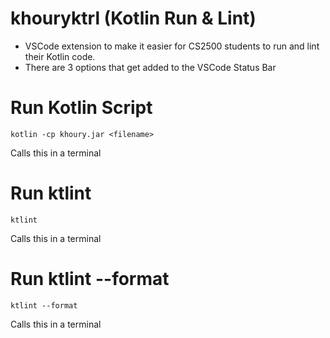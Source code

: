 # khouryktrl (Kotlin Run & Lint)

- VSCode extension to make it easier for CS2500 students to run and lint their Kotlin code.
- There are 3 options that get added to the VSCode Status Bar

# Run Kotlin Script
```
kotlin -cp khoury.jar <filename>
```
Calls this in a terminal

# Run ktlint
```
ktlint
```
Calls this in a terminal

# Run ktlint --format
```
ktlint --format
```
Calls this in a terminal
